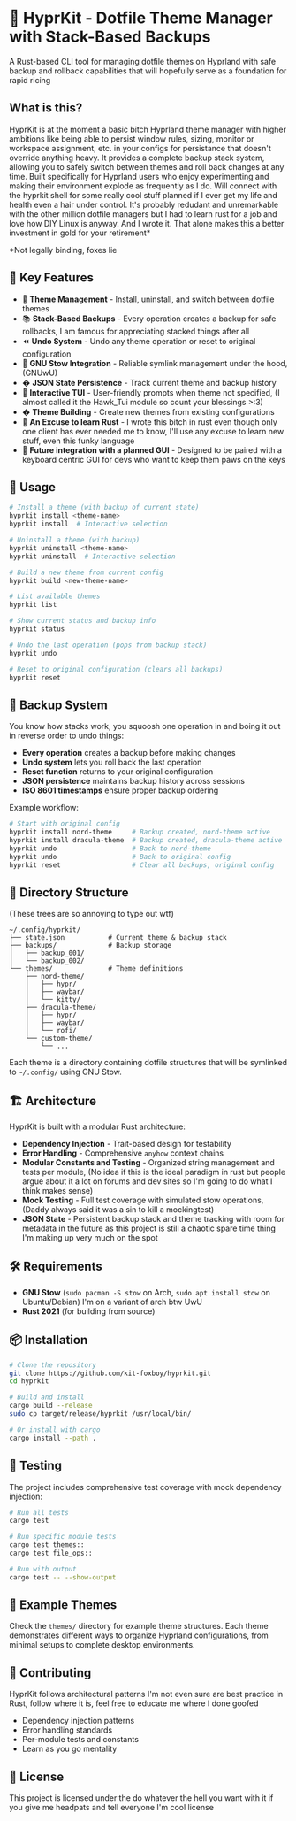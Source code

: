 # 🦊 HyprKit - Dotfile Theme Manager with Stack-Based Backups

A Rust-based CLI tool for managing dotfile themes on Hyprland with safe backup and rollback capabilities that will hopefully serve as a foundation for rapid ricing

## What is this?

HyprKit is at the moment a basic bitch Hyprland theme manager with higher ambitions like being able to persist window rules, sizing, monitor or workspace assignment, etc. in your configs for persistance that doesn't override anything heavy. It provides a complete backup stack system, allowing you to safely switch between themes and roll back changes at any time. Built specifically for Hyprland users who enjoy experimenting and making their environment explode as frequently as I do. Will connect with the hyprkit shell for some really cool stuff planned  if I ever get my life and health even a hair under control. It's probably redudant and unremarkable with the other million dotfile managers but I had to learn rust for a job and love how DIY Linux is anyway. And I wrote it. That alone makes this a better investment in gold for your retirement*

*Not legally binding, foxes lie

## 🚀 Key Features

- 🎨 **Theme Management** - Install, uninstall, and switch between dotfile themes
- 📚 **Stack-Based Backups** - Every operation creates a backup for safe rollbacks, I am famous for appreciating stacked things after all
- ⏪ **Undo System** - Undo any theme operation or reset to original configuration
- 🔗 **GNU Stow Integration** - Reliable symlink management under the hood, (GNUwU)
- � **JSON State Persistence** - Track current theme and backup history
- 🎯 **Interactive TUI** - User-friendly prompts when theme not specified, (I almost called it the Hawk_Tui module so count your blessings >:3)
- �️ **Theme Building** - Create new themes from existing configurations
- 🦀 **An Excuse to learn Rust** - I wrote this bitch in rust even though only one client has ever needed me to know, I'll use any excuse to learn new stuff, even this funky language
- 👀 **Future integration with a planned GUI** - Designed to be paired with a keyboard centric GUI for devs who want to keep them paws on the keys

## 📖 Usage

```bash
# Install a theme (with backup of current state)
hyprkit install <theme-name>
hyprkit install  # Interactive selection

# Uninstall a theme (with backup)
hyprkit uninstall <theme-name>  
hyprkit uninstall  # Interactive selection

# Build a new theme from current config
hyprkit build <new-theme-name>

# List available themes
hyprkit list

# Show current status and backup info
hyprkit status

# Undo the last operation (pops from backup stack)
hyprkit undo

# Reset to original configuration (clears all backups)
hyprkit reset
```

## 🔄 Backup System

You know how stacks work, you squoosh one operation in and boing it out in reverse order to undo things:

- **Every operation** creates a backup before making changes
- **Undo system** lets you roll back the last operation
- **Reset function** returns to your original configuration
- **JSON persistence** maintains backup history across sessions
- **ISO 8601 timestamps** ensure proper backup ordering

Example workflow:
```bash
# Start with original config
hyprkit install nord-theme     # Backup created, nord-theme active
hyprkit install dracula-theme  # Backup created, dracula-theme active  
hyprkit undo                   # Back to nord-theme
hyprkit undo                   # Back to original config
hyprkit reset                  # Clear all backups, original config
```

## 📁 Directory Structure
(These trees are so annoying to type out wtf)

```
~/.config/hyprkit/
├── state.json           # Current theme & backup stack
├── backups/             # Backup storage
│   ├── backup_001/
│   └── backup_002/
└── themes/              # Theme definitions
    ├── nord-theme/
    │   ├── hypr/
    │   ├── waybar/  
    │   └── kitty/
    ├── dracula-theme/
    │   ├── hypr/
    │   ├── waybar/
    │   └── rofi/
    └── custom-theme/
        └── ...
```

Each theme is a directory containing dotfile structures that will be symlinked to `~/.config/` using GNU Stow.

## 🏗️ Architecture

HyprKit is built with a modular Rust architecture:

- **Dependency Injection** - Trait-based design for testability
- **Error Handling** - Comprehensive `anyhow` context chains  
- **Modular Constants and Testing** - Organized string management and tests per module, (No idea if this is the ideal paradigm in rust but people argue about it a lot on forums and dev sites so I'm going to do what I think makes sense)
- **Mock Testing** - Full test coverage with simulated stow operations, (Daddy always said it was a sin to kill a mockingtest)
- **JSON State** - Persistent backup stack and theme tracking with room for metadata in the future as this project is still a chaotic spare time thing I'm making up very much on the spot

## 🛠️ Requirements

- **GNU Stow** (`sudo pacman -S stow` on Arch, `sudo apt install stow` on Ubuntu/Debian) I'm on a variant of arch btw UwU
- **Rust 2021** (for building from source)

## 📦 Installation

```bash
# Clone the repository
git clone https://github.com/kit-foxboy/hyprkit.git
cd hyprkit

# Build and install
cargo build --release
sudo cp target/release/hyprkit /usr/local/bin/

# Or install with cargo
cargo install --path .
```

## 🧪 Testing

The project includes comprehensive test coverage with mock dependency injection:

```bash
# Run all tests
cargo test

# Run specific module tests
cargo test themes::
cargo test file_ops::

# Run with output
cargo test -- --show-output
```

## 🎨 Example Themes

Check the `themes/` directory for example theme structures. Each theme demonstrates different ways to organize Hyprland configurations, from minimal setups to complete desktop environments.

## 🤝 Contributing

HyprKit follows architectural patterns I'm not even sure are best practice in Rust, follow where it is, feel free to educate me where I done goofed

- Dependency injection patterns
- Error handling standards  
- Per-module tests and constants
- Learn as you go mentality

## 📄 License

This project is licensed under the do whatever the hell you want with it if you give me headpats and tell everyone I'm cool license
